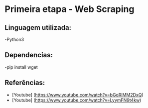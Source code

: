 # Primeira etapa - Web Scraping
## Linguagem utilizada:
-Python3 

## Dependencias: 
-pip install wget

## Referências: 
 - [Youtube] (https://www.youtube.com/watch?v=bGoRlMM2DxQ)
 - [Youtube] (https://www.youtube.com/watch?v=LyymFN9t4kw)

#
